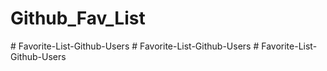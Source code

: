 # Github_Fav_List
#   F a v o r i t e - L i s t - G i t h u b - U s e r s  
 #   F a v o r i t e - L i s t - G i t h u b - U s e r s  
 #   F a v o r i t e - L i s t - G i t h u b - U s e r s  
 